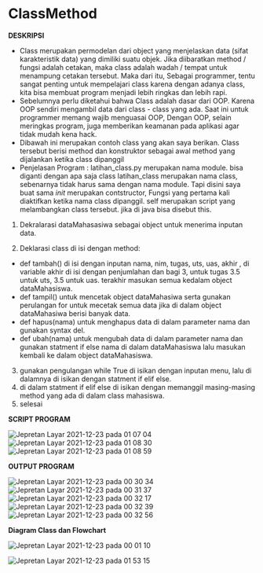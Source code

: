 # ClassMethod

**DESKRIPSI**

- Class merupakan permodelan dari object yang menjelaskan data (sifat karakteristik data) yang dimiliki suatu objek. Jika diibaratkan method / fungsi adalah cetakan, maka class adalah wadah / tempat untuk menampung cetakan tersebut. Maka dari itu, Sebagai programmer, tentu sangat penting untuk mempelajari class karena dengan adanya class, kita bisa membuat program menjadi lebih ringkas dan lebih rapi.
- Sebelumnya perlu diketahui bahwa Class adalah dasar dari OOP. Karena OOP sendiri mengambil data dari class - class yang ada. Saat ini untuk programmer memang wajib menguasai OOP, Dengan OOP, selain meringkas program, juga memberikan keamanan pada aplikasi agar tidak mudah kena hack.
- Dibawah ini merupakan contoh class yang akan saya berikan. Class tersebut berisi method dan konstruktor sebagai awal method yang dijalankan ketika class dipanggil
- Penjelasan Program :
latihan_class.py merupakan nama module. bisa diganti dengan apa saja
class latihan_class merupakan nama class, sebenarnya tidak harus sama dengan nama module. Tapi disini saya buat sama
_init_ merupakan contstructor, Fungsi yang pertama kali diaktifkan ketika nama class dipanggil.
self merupakan script yang melambangkan class tersebut. jika di java bisa disebut this.



1. Dekralarasi dataMahasasiwa sebagai object untuk menerima inputan data.

2. Deklarasi class di isi dengan method:
* def tambah() di isi dengan inputan nama, nim, tugas, uts, uas, akhir , di variable akhir di isi dengan penjumlahan dan bagi 3, untuk tugas 3.5 untuk uts, 3.5 untuk uas. terakhir masukan semua kedalam object dataMahasiswa.
* def tampil() untuk mencetak object dataMahasiwa serta gunakan perulangan for untuk mecetak semua data jika di dalam object dataMahasiwa berisi banyak data.
* def hapus(nama) untuk menghapus data di dalam parameter nama dan gunakan syntax del.
* def ubah(nama) untuk mengubah data di dalam parameter nama dan gunakan statment if else nama di dalam dataMahasiswa lalu masukan kembali ke dalam object dataMahasiswa.
3. gunakan pengulangan while True di isikan dengan inputan menu, lalu di dalamnya di isikan dengan statment if elif else.
4. di dalam statment if elif else di isikan dengan memanggil masing-masing method yang ada di dalam class mahasiswa.
5. selesai

**SCRIPT PROGRAM**

![Jepretan Layar 2021-12-23 pada 01 07 04](https://user-images.githubusercontent.com/92860030/147136686-56b1f6e6-833c-45c5-89a1-8e463862a118.png)
![Jepretan Layar 2021-12-23 pada 01 08 30](https://user-images.githubusercontent.com/92860030/147136696-f7c2c73c-a1e3-4647-bde9-96004ae7fae4.png)
![Jepretan Layar 2021-12-23 pada 01 08 59](https://user-images.githubusercontent.com/92860030/147136702-f3ff575a-8ebd-424c-bd0f-9ab7399f96be.png)

**OUTPUT PROGRAM**

![Jepretan Layar 2021-12-23 pada 00 30 34](https://user-images.githubusercontent.com/92860030/147136855-7711eee2-2d07-40c0-8922-b4bd8d4ae53c.png)
![Jepretan Layar 2021-12-23 pada 00 31 37](https://user-images.githubusercontent.com/92860030/147136863-2c085828-50be-4b30-bdbc-8a745be870ff.png)
![Jepretan Layar 2021-12-23 pada 00 32 17](https://user-images.githubusercontent.com/92860030/147136867-c5a7258d-d7d9-4a41-b196-85ae2d968d4f.png)
![Jepretan Layar 2021-12-23 pada 00 32 39](https://user-images.githubusercontent.com/92860030/147136870-d0c2110d-88f8-4189-9400-d03b9e05461e.png)
![Jepretan Layar 2021-12-23 pada 00 32 56](https://user-images.githubusercontent.com/92860030/147136871-b298dc2f-be56-4218-8626-2dc5469c51dc.png)

**Diagram Class dan Flowchart**

![Jepretan Layar 2021-12-23 pada 00 01 10](https://user-images.githubusercontent.com/92860030/147137017-ea25e05b-fb0d-4637-af83-1726d8991451.png)

![Jepretan Layar 2021-12-23 pada 01 53 15](https://user-images.githubusercontent.com/92860030/147141424-f4d1c061-0413-4fdb-bada-a4c5eaafaedf.png)







